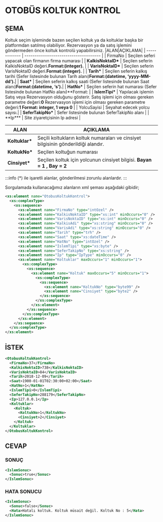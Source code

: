 # OTOBÜS KOLTUK KONTROL

## ŞEMA

Koltuk seçim işleminde bazen seçilen koltuk ya da koltuklar başka bir platformdan satılmış olabiliyor. Rezervasyon ya da satış işlemini göndermeden önce koltuk kontrolü yapabilirsiniz.
|ALAN|AÇIKLAMA|
| ------------- | --------------------------------------- |
| FirmaNo | Seçilen seferi yapacak olan firmanın firma numarası |
| **KalkisNoktaID\*** | Seçilen seferin KalkisNoktaID değeri.**Format:(integer).** |
| **VarisNoktaID\*** | Seçilen seferin VarisNoktaID değeri.**Format:(integer).** |
| **Tarih\*** | Seçilen seferin kalkış tarihi (Sefer listesinde bulunan Tarih alanı)**Format:(datetime, ‘yyyy-MM-dd’).**|
| **Saat\*** | Seçilen seferin kalkış saati (Sefer listesinde bulunan Saat alanı)**Format:(datetime, ‘s’).**|
| **HatNo\*** | Seçilen seferin hat numarası (Sefer listesinde bulunan HatNo alanı)**Format: |
| **IslemTipi\*** | Yapılacak işlemin Satış veya Rezervasyon olduğunu gösterir. Satış işlemi için olması gereken parametre değeri:**0** Rezervasyon işlemi için olması gereken parametre değeri:**1 Format: integer, 1 veya 0** |
| YolcuSayisi | Seyahat edecek yolcu sayısı.|
| **SeferTakipNo\*** | Sefer listesinde bulunan SeferTakipNo alanı |
| **Ip\*\*\* | Site ziyaretçisinin Ip adresi |

| ALAN            | AÇIKLAMA                                                                          |
| --------------- | --------------------------------------------------------------------------------- |
| **Koltuklar\*** | Seçili koltukların koltuk numaraları ve cinsiyet bilgisinin gönderildiği alandır. |
| **KoltukNo\***  | Seçilen koltuğun numarası                                                         |
| **Cinsiyet\***  | Seçilen koltuk için yolcunun cinsiyet bilgisi. **Bayan = 1 , Bay = 2**            |

:::info
(\*) ile işaretli alanlar, gönderilmesi zorunlu alanlardır.
:::

Sorgulamada kullanacağımız alanların xml şeması aşağıdaki gibidir;

```xml
<xs:element name="OtobusKoltukKontrol">
  <xs:complexType>
    <xs:sequence>
      <xs:element name="FirmaNo" type="intOzel" />
      <xs:element name="KalkisNoktaID" type="xs:int" minOccurs="0" />
      <xs:element name="VarisNoktaID" type="xs:int" minOccurs="0" />
      <xs:element name="KalkisAdi" type="xs:string" minOccurs="0" />
      <xs:element name="VarisAdi" type="xs:string" minOccurs="0" />
      <xs:element name="Tarih" type="trh" />
      <xs:element name="Saat" type="xs:dateTime" />
      <xs:element name="HatNo" type="intOzel" />
      <xs:element name="IslemTipi" type="xs:byte" />
      <xs:element name="SeferTakipNo" type="xs:string" />
      <xs:element name="Ip" type="IpType" minOccurs="0" />
      <xs:element name="Koltuklar" maxOccurs="1" minOccurs="1">
        <xs:complexType>
          <xs:sequence>
            <xs:element name="Koltuk" maxOccurs="5" minOccurs="1">
              <xs:complexType>
                <xs:sequence>
                  <xs:element name="KoltukNo" type="byte99" />
                  <xs:element name="Cinsiyet" type="byte2" />
                </xs:sequence>
              </xs:complexType>
            </xs:element>
          </xs:sequence>
        </xs:complexType>
      </xs:element>
    </xs:sequence>
  </xs:complexType>
</xs:element>
```

## İSTEK

```xml
<OtobusKoltukKontrol>
  <FirmaNo>37</FirmaNo>
  <KalkisNoktaID>738</KalkisNoktaID>
  <VarisNoktaID>84</VarisNoktaID>
  <Tarih>2018-12-09</Tarih>
  <Saat>1900-01-01T02:30:00+02:00</Saat>
  <HatNo>1</HatNo>
  <IslemTipi>0</IslemTipi>
  <SeferTakipNo>288179</SeferTakipNo>
  <Ip>127.0.0.1</Ip>
  <Koltuklar>
    <Koltuk>
      <KoltukNo>1</KoltukNo>
      <Cinsiyet>2</Cinsiyet>
    </Koltuk>
  </Koltuklar>
</OtobusKoltukKontrol>
```

## CEVAP

### SONUÇ

```xml
<IslemSonuc>
  <Sonuc>true</Sonuc>
</IslemSonuc>
```

### HATA SONUCU

```xml
<IslemSonuc>
  <Sonuc>false</Sonuc>
  <Hata>Hatalı koltuk. Koltuk müsait değil. Koltuk No : 5</Hata>
</IslemSonuc>
```
